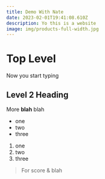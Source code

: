 ```yaml
---
title: Demo With Nate
date: 2023-02-01T19:41:08.610Z
description: Yo this is a website
image: img/products-full-width.jpg
---
```

# Top Level

Now you start typing

## Level 2 Heading

More **blah** blah

* one
* two
* three

1. one
2. two
3. three

> For score & blah